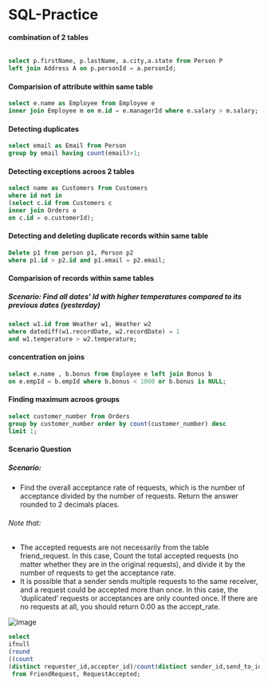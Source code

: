 # SQL-Practice

#### combination of 2 tables 

``` SQL

select p.firstName, p.lastName, a.city,a.state from Person P
left join Address A on p.personId = a.personId;
```

#### Comparision of attribute within same table

``` SQL
select e.name as Employee from Employee e
inner join Employee m on m.id = e.managerId where e.salary > m.salary;
```

#### Detecting duplicates

```SQL
select email as Email from Person
group by email having count(email)>1;
```

#### Detecting exceptions acroos 2 tables
``` SQL
select name as Customers from Customers 
where id not in 
(select c.id from Customers c 
inner join Orders o 
on c.id = o.customerId);
```

#### Detecting and deleting duplicate records within same table
``` SQL
Delete p1 from person p1, Person p2 
where p1.id > p2.id and p1.email = p2.email;
```

#### Comparision of records within same tables
##### Scenario: Find all dates' Id with higher temperatures compared to its previous dates (yesterday)

``` SQL
select w1.id from Weather w1, Weather w2
where datediff(w1.recordDate, w2.recordDate) = 1 
and w1.temperature > w2.temperature;
```

#### concentration on joins

``` SQL
select e.name , b.bonus from Employee e left join Bonus b 
on e.empId = b.empId where b.bonus < 1000 or b.bonus is NULL;
```

#### Finding maximum acroos groups 
``` SQL 
select customer_number from Orders 
group by customer_number order by count(customer_number) desc
limit 1;
```

#### Scenario Question
##### Scenario:
* Find the overall acceptance rate of requests, which is the number of acceptance divided by the number of requests. Return the answer rounded to 2 decimals places.

###### Note that:

* The accepted requests are not necessarily from the table friend_request. In this case, Count the total accepted requests (no matter whether they are in the original requests), and divide it by the number of requests to get the acceptance rate.
* It is possible that a sender sends multiple requests to the same receiver, and a request could be accepted more than once. In this case, the ‘duplicated’ requests or acceptances are only counted once.
If there are no requests at all, you should return 0.00 as the accept_rate.

![image](https://github.com/Alagesan-Sushmitha/SQL-Practice/assets/137837229/3bd7f160-df4d-4648-9691-4e44ccfc4607)



``` SQL
select
ifnull
(round
((count
(distinct requester_id,accepter_id)/count(distinct sender_id,send_to_id)),2),0.00) as accept_rate
 from FriendRequest, RequestAccepted;
```



